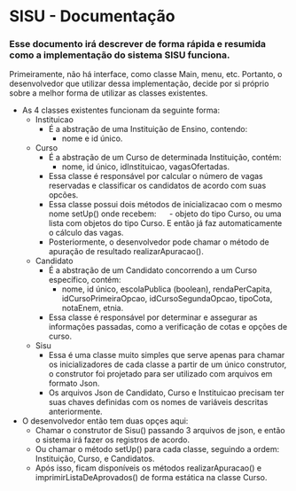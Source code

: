 # SISU - Documentação

### Esse documento irá descrever de forma rápida e resumida como a implementação do sistema SISU funciona.

Primeiramente, não há interface, como classe Main, menu, etc. Portanto, o desenvolvedor que utilizar dessa implementação, decide por si próprio sobre a melhor forma de utilizar as classes existentes.

* As 4 classes existentes funcionam da seguinte forma:
  * Instituicao
    * É a abstração de uma Instituição de Ensino, contendo:
      * nome e id único.
  * Curso
    * É a abstração de um Curso de determinada Instituição, contém:
      * nome, id único, idInstituicao, vagasOfertadas.
    * Essa classe é responsável por calcular o número de vagas reservadas e classificar os candidatos de acordo com suas opcões.
    * Essa classe possui dois métodos de inicializacao com o mesmo nome setUp() onde recebem: 
      - objeto do tipo Curso, ou uma lista com objetos do tipo Curso. E então já faz automaticamente o cálculo das vagas.
    * Posteriormente, o desenvolvedor pode chamar o método de apuração de resultado realizarApuracao().
  * Candidato
    * É a abstração de um Candidato concorrendo a um Curso específico, contém:
      * nome, id único, escolaPublica (boolean), rendaPerCapita, idCursoPrimeiraOpcao, idCursoSegundaOpcao, tipoCota, notaEnem, etnia.
    * Essa classe é responsável por determinar e assegurar as informações passadas, como a verificação de cotas e opções de curso.
  * Sisu
    * Essa é uma classe muito simples que serve apenas para chamar os inicializadores de cada classe a partir de um único construtor, o construtor foi projetado para ser utilizado com arquivos em formato Json.
    * Os arquivos Json de Candidato, Curso e Instituicao precisam ter suas chaves definidas com os nomes de variáveis descritas anteriormente.
* O desenvolvedor então tem duas opçes aqui:
   * Chamar o construtor de Sisu() passando 3 arquivos de json, e então o sistema irá fazer os registros de acordo.
   * Ou chamar o método setUp() para cada classe, seguindo a ordem: Instituição, Curso, e Candidatos.
   * Após isso, ficam disponíveis os métodos realizarApuracao() e imprimirListaDeAprovados() de forma estática na classe Curso.
